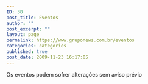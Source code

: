 ```yaml
---
ID: 38
post_title: Eventos
author: ""
post_excerpt: ""
layout: page
permalink: https://www.gruponews.com.br/eventos
categories: categories
published: true
post_date: 2009-11-23 16:17:05
---
```

Os eventos podem sofrer alterações sem aviso prévio